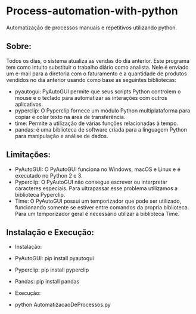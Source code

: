 # Process-automation-with-python
Automatização de processos manuais e repetitivos utilizando python.

## Sobre:

Todos os dias, o sistema atualiza as vendas do dia anterior. Este programa tem como intuito substituir o trabalho diário como analista.
Nele é enviado um e-mail para a diretoria com o faturamento e a quantidade de produtos vendidos no dia anterior usando como base as seguintes bibliotecas:

- pyautogui: PyAutoGUI permite que seus scripts Python controlem o mouse e o teclado para automatizar as interações com outros aplicativos. 
- pyperclip: O Pyperclip fornece um módulo Python multiplataforma para copiar e colar texto na área de transferência.
- time: Permite a utilização de várias funções relacionadas à tempo.
- pandas: é uma biblioteca de software criada para a linguagem Python para manipulação e análise de dados.

## Limitações: 

- PyAutoGUI: O PyAutoGUI funciona no Windows, macOS e Linux e é executado no Python 2 e 3. 
- Pyperclip: O PyAutoGUI não consegue escrever ou interpretar caracteres especiais. Para ultrapassar esse problema utilizamos a biblioteca Pyperclip.
- Time: O PyAutoGUI possui um temporizador que pode ser utilizado, funcionando somente se estiver entre comandos da propria biblioteca. Para um temporizador geral é necessário utilizar a biblioteca Time.

## Instalação e Execução: 

- Instalação:
- PyAutoGUI: pip install pyautogui
- Pyperclip: pip install pyperclip
- Pandas: pip install pandas

- Execução:
- python AutomatizacaoDeProcessos.py